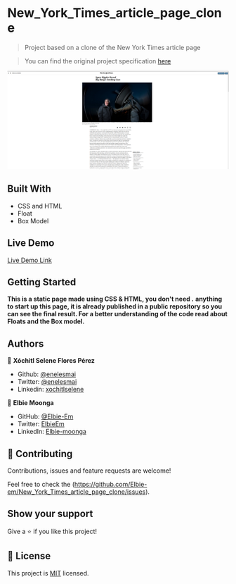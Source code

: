 # New_York_Times_article_page_clone
> Project based on a clone of the New York Times article page

> You can find the original project specification [here](https://www.theodinproject.com/courses/html5-and-css3/lessons/positioning-and-floating-elements)

![screenshot](./assets/img_screen.PNG)

## Built With

- CSS and HTML
- Float
- Box Model

## Live Demo

[Live Demo Link](https://rawcdn.githack.com/Elbie-em/New_York_Times_article_page_clone/54a718398f51ddd36012680d362bf4003a763090/index.html)


## Getting Started

**This is a static page made using CSS & HTML, you don't need .**
**anything to start up this page, it is already published in a public repository so you can see the final result. For a better understanding of the code read about Floats and the Box model.**


## Authors

👤 **Xóchitl Selene Flores Pérez**

- Github: [@enelesmai](https://github.com/enelesmai)
- Twitter: [@enelesmai](https://twitter.com/enelesmai)
- Linkedin: [xochitlselene](https://linkedin.com/in/xochitlselene)

👤 **Elbie Moonga**

- GitHub: [@Elbie-Em](https://github.com/Elbie-em)
- Twitter: [ElbieEm](https://twitter.com/ElbieEm)
- LinkedIn: [Elbie-moonga](https://www.linkedin.com/in/elbie-moonga-253bbb12b/)


## 🤝 Contributing

Contributions, issues and feature requests are welcome!

Feel free to check the (https://github.com/Elbie-em/New_York_Times_article_page_clone/issues).

## Show your support

Give a ⭐️ if you like this project!


## 📝 License

This project is [MIT](lic.url) licensed.
